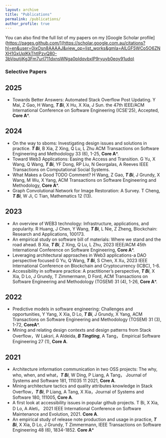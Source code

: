 ```yaml
---
layout: archive
title: "Publications"
permalink: /publications/
author_profile: true
---
```


You can also find the full list of my papers on my [Google Scholar profile](https://pages.github.com/](https://scholar.google.com.au/citations?hl=en&user=0ixOsn8AAAAJ&view_op=list_works&gmla=AILGF5WCo5O6ZNXH1GxUplKkThtlPzvQ80-3bVputjiKg3Fm7urI711dxnsWNga0pIdqvbxlP9ryuyb0eoy91udq)


### Selective Papers

## 2025

- Towards Better Answers: Automated Stack Overflow Post Updating. Y Mai, Z Gao, H Wang, ***T Bi***, X Hu, X Xia, J Sun. the 47th IEEE/ACM International Conference on Software Engineering (ICSE'25), Accepted, **Core A***. 
  
## 2024
- On the way to sboms: Investigating design issues and solutions in practice. ***T Bi***, B Xia, Z Xing, Q Lu, L Zhu ACM Transactions on Software Engineering and Methodology 33 (6), 1-25, **Core A***.
- Toward Web3 Applications: Easing the Access and Transition. G Yu, X Wang, Q Wang, ***T Bi***, YF Dong, RP Liu, N Georgalas, A Reeves
IEEE Transactions on Computational Social Systems.
- What Makes a Good TODO Comment? H Wang, Z Gao, ***T Bi***, J Grundy, X Wang, M Wu, X Yang, ACM Transactions on Software Engineering and Methodology, **Core A***.
- Graph Convolutional Network for Image Restoration: A Survey. T Cheng, ***T Bi***, W Ji, C Tian, Mathematics 12 (13).


## 2023
- An overview of WEB3 technology: Infrastructure, applications, and popularity. R Huang, J Chen, Y Wang, ***T Bi***, L Nie, Z Zheng, Blockchain: Research and Applications, 100173.
- An empirical study on software bill of materials: Where we stand and the road ahead. B Xia, ***T Bi***, Z Xing, Q Lu, L Zhu, 2023 IEEE/ACM 45th International Conference on Software Engineering, **Core A***.
- Leveraging architectural approaches in Web3 applications-a DAO perspective focused G Yu, Q Wang, ***T Bi***, S Chen, X Xu, 2023 IEEE International Conference on Blockchain and Cryptocurrency (ICBC), 1-6.
- Accessibility in software practice: A practitioner’s perspective, ***T Bi***, X Xia, D Lo, J Grundy, T Zimmermann, D Ford, ACM Transactions on Software Engineering and Methodology (TOSEM) 31 (4), 1-26, **Core A***.

## 2022
- Predictive models in software engineering: Challenges and opportunities, Y Yang, X Xia, D Lo, ***T Bi***, J Grundy, X Yang, ACM Transactions on Software Engineering and Methodology (TOSEM) 31 (3), 1-72, **CoreA***.
- Mining and relating design contexts and design patterns from Stack Overflow，W Laksri, A Aldeida, ***B Tingting***, A Tang， Empirical Software Engineering 27 (1), **Core A**.

## 2021
- Architecture information communication in two OSS projects: The why, who, when, and what，***T Bi***, W Ding, P Liang, A Tang， Journal of Systems and Software 181, 111035	11	2021, **Core A**.
- Mining architecture tactics and quality attributes knowledge in Stack Overflow，***T Bi***, P Liang, A Tang, X Xia，Journal of Systems and Software 180, 111005, **Core A**.
- A first look at accessibility issues in popular github projects. T Bi, X Xia, D Lo, A Aleti， 2021 IEEE International Conference on Software Maintenance and Evolution, 2021. **Core A**.
- An empirical study of release note production and usage in practice, ***T Bi***, X Xia, D Lo, J Grundy, T Zimmermann, IEEE Transactions on Software Engineering 48 (6), 1834-1852. **Core A***


